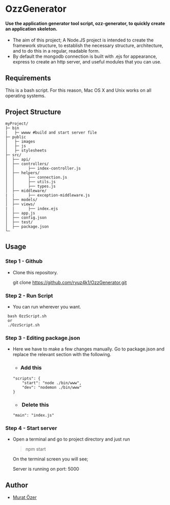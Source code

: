 # OzzGenerator
#### Use the application generator tool script, ozz-generator, to quickly create an application skeleton.
 -  The aim of this project; A Node.JS project is intended to create the framework structure, to establish the necessary   structure, architecture, and to do this in a regular, readable form.
 -  By default the mongodb connection is built with .ejs for appearance, express to create an http server, and useful modules that you can use.


## Requirements
This is a bash script. For this reason, Mac OS X and Unix works on all operating systems.


## Project Structure

    myProject/
    ├─ bin
    |   ├─ wwww #build and start server file
    ├─ public
    │   ├─ images
    │   ├─ js
    │   ├─ stylesheets
    ├─ src/
    │  ├── api/
    │  ├── controllers/
    │  │      ├── index-controller.js
    │  ├── helpers/
    │  │      ├── connection.js
    │  │      ├── utils.js
    │  │      ├── types.js
    │  ├── middleware/
    |  |      ├── exception-middleware.js          
    │  ├── models/
    │  ├── views/
    |  |      ├── index.ejs
    │  ├── app.js  
    │  ├── config.json
    │  ├── test/
    │  ├── package.json
    └─ 



## Usage

### Step 1 - Github
- Clone this repository.
  
  git clone https://github.com/ryuz4k1/OzzGenerator.git

### Step 2 - Run Script
- You can run wherever you want.
```
 bash OzzScript.sh 
 or
 ./OzzScript.sh
```
### Step 3 - Editing package.json
- Here we have to make a few changes manually. Go to package.json and replace the relevant section with the following.

    - ### Add this
    ```
    "scripts": {
        "start": "node ./bin/www",
        "dev": "nodemon ./bin/www"
    }
    ```
    - ###  Delete this
    ```
    "main": "index.js"
    ```


### Step 4 - Start server
- Open a terminal and go to project directory and just run
    > npm start

  On the terminal screen you will see; 
  
  Server is running on port: 5000 


## Author

* [Murat Özer](https://ryuz4k1.github.io/murat-ozer/)